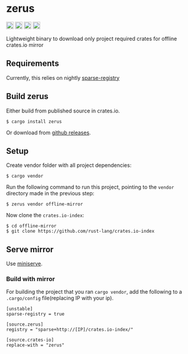 zerus
===========================

[<img alt="github" src="https://img.shields.io/badge/github-wcampbell0x2a/zerus-8da0cb?style=for-the-badge&labelColor=555555&logo=github" height="20">](https://github.com/wcampbell0x2a/zerus)
[<img alt="crates.io" src="https://img.shields.io/crates/v/zerus.svg?style=for-the-badge&color=fc8d62&logo=rust" height="20">](https://crates.io/crates/zerus)
[<img alt="docs.rs" src="https://img.shields.io/badge/docs.rs-zerus-66c2a5?style=for-the-badge&labelColor=555555&logo=docs.rs" height="20">](https://docs.rs/zerus)
[<img alt="build status" src="https://img.shields.io/github/workflow/status/wcampbell0x2a/zerus/ci/master?style=for-the-badge" height="20">](https://github.com/wcampbell0x2a/zerus/actions?query=branch%3Amaster)

Lightweight binary to download only project required crates for offline crates.io mirror

## Requirements
Currently, this relies on nightly [sparse-registry](https://blog.rust-lang.org/2022/06/22/sparse-registry-testing.html)

## Build zerus
Either build from published source in crates.io.
```
$ cargo install zerus
```

Or download from [github releases](https://github.com/wcampbell0x2a/zerus/releases).

## Setup
Create vendor folder with all project dependencies:
```
$ cargo vendor
```

Run the following command to run this project, pointing to the `vendor` directory made in the previous step:
```
$ zerus vendor offline-mirror
```

Now clone the `crates.io-index`:
```
$ cd offline-mirror
$ git clone https://github.com/rust-lang/crates.io-index
```

## Serve mirror
Use [miniserve](https://github.com/svenstaro/miniserve).

### Build with mirror
For building the project that you ran `cargo vendor`, add the following to a `.cargo/config` file(replacing IP with your ip).
```
[unstable]
sparse-registry = true

[source.zerus]
registry = "sparse+http://[IP]/crates.io-index/"

[source.crates-io]
replace-with = "zerus"
```
